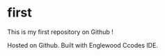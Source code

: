 first
=====

This is my first repository on Github !

Hosted on Github.  Built with Englewood Ccodes IDE.
